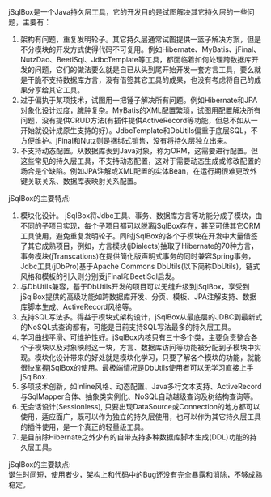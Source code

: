 jSqlBox是一个Java持久层工具，它的开发目的是试图解决其它持久层的一些问题，主要有：
1. 架构有问题，重复发明轮子。其它持久层通常试图提供一篮子解决方案，但是不分模块的开发方式使得代码不可复用。例如Hibernate、MyBatis、jFinal、NutzDao、BeetlSql、JdbcTemplate等工具，都面临着如何处理跨数据库开发的问题，它们的做法要么就是自已从头到尾开始开发一套方言工具，要么就是干脆不支持数据库方言，没有借签其它工具的成果，也没有考虑将自己的成果分享给其它工具。
2. 过于偏执于某项技术，试图用一把锤子解决所有问题。例如Hibernate和JPA对象化设计过度，臃肿复杂。MyBatis的XML配置繁琐，试图用配置解决所有问题，没有提供CRUD方法(有插件提供ActiveRecord等功能，但总不如从一开始就设计成原生支持的好）。JdbcTemplate和DbUtils偏重于底层SQL，不方便维护。jFinal和Nutz则是捆绑式销售，没有将持久层独立出来。
3. 不支持动态配置。从数据库表到Java对象，称为ORM，这需要进行配置。但这些常见的持久层工具，不支持动态配置，这对于需要动态生成或修改配置的场合是个缺陷。例如JPA注解或XML配置的实体Bean，在运行期很难更改外键关联关系、数据库表映射关系配置。

jSqlBox的主要特点:
1. 模块化设计。 jSqlBox将Jdbc工具、事务、数据库方言等功能分成子模块，由不同的子项目实现，每个子项目都可以脱离jSqlBox存在，甚至可供其它ORM工具使用，避免重复发明轮子。同时jSqlBox的各个子模块在开发中大量借签了其它成熟项目，例如，方言模块(jDialects)抽取了Hibernate的70种方言，事务模块(jTranscations)在提供简化版声明式事务的同时兼容Spring事务，Jdbc工具(jDbPro)基于Apache Commons DbUtils(以下简称DbUtils)，链式风格和模板的引入则分别受jFinal和BeetlSql启发。
2. 与DbUtils兼容，基于DbUtils开发的项目可以无缝升级到jSqlBox，享受到jSqlBox提供的高级功能如跨数据库开发、分页、模板、JPA注解支持、数据库脚本生成、ActiveRecord风格等。
3. 支持SQL写法多。得益于模块式架构设计，jSqlBox从最底层的JDBC到最新式的NoSQL式查询都有，可能是目前支持SQL写法最多的持久层工具。
4. 学习曲线平滑、可维护性好。jSqlBox内核只有三十多个类，主要负责整合各个子模块以及对象映射这一块，方言、数据库访问等功能被分配到子模块中实现。模块化设计带来的好处就是模块化学习，只要了解各个模块的功能，就能很快掌握jSqlBox的使用。最极端情况是DbUtils使用者可以无学习直接上手jSqlBox. 
5. 多项技术创新，如Inline风格、动态配置、Java多行文本支持、ActiveRecord与SqlMapper合体、抽象类实例化、NoSQL自动越级查询及树结构查询等。
6. 无会话设计(Sessionless), 只要出现DataSource或Connection的地方都可以使用，适应面广，既可以作为独立的持久层使用，也可以作为其它持久层工具的插件使用，是一个真正的轻量级工具。 
7. 是目前除Hibernate之外少有的自带支持多种数据库脚本生成(DDL)功能的持久层工具。

jSqlBox的主要缺点:  
诞生时间短，使用者少，架构上和代码中的Bug还没有完全暴露和消除，不够成熟稳定。